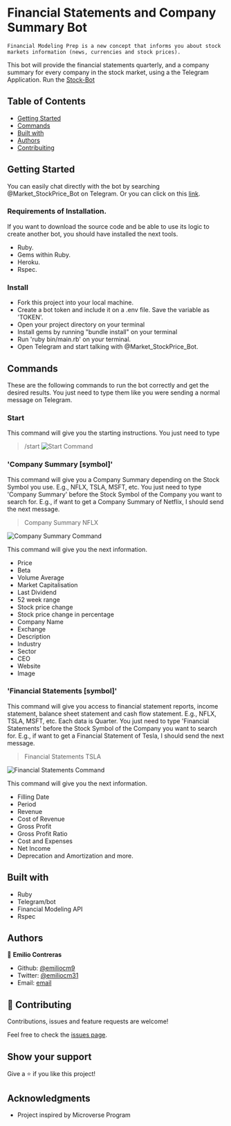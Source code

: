 # Financial Statements and Company Summary Bot
```
Financial Modeling Prep is a new concept that informs you about stock markets information (news, currencies and stock prices). 
```
This bot will provide the financial statements quarterly, and a company summary for every company in the stock market, using a the Telegram Application. Run the [Stock-Bot](https://t.me/Market_StockPrice_Bot)

## Table of Contents
- [Getting Started](https://github.com/emiliocm9/my_telegram_bot/blob/financial_branch/Readme.md#getting-started)
- [Commands](https://github.com/emiliocm9/my_telegram_bot/blob/financial_branch/Readme.md#commands)
- [Built with](https://github.com/emiliocm9/my_telegram_bot/blob/financial_branch/Readme.md#built-with)
- [Authors](https://github.com/emiliocm9/my_telegram_bot/blob/financial_branch/Readme.md#authors)
- [Contribuiting](https://github.com/emiliocm9/my_telegram_bot/blob/financial_branch/Readme.md#-contributing)

## Getting Started
You can easily chat directly with the bot by searching @Market_StockPrice_Bot on Telegram. Or you can click on this [link](https://t.me/Market_StockPrice_Bot).

### Requirements of Installation.

If you want to download the source code and be able to use its logic to create another bot, you should have installed the next tools.
 - Ruby.
 - Gems within Ruby.
 - Heroku.
 - Rspec.

### Install

  -  Fork this project into your local machine.
  -  Create a bot token and include it on a .env file. Save the variable as 'TOKEN'.
  -  Open your project directory on your terminal
  -  Install gems by running "bundle install" on your terminal
  -  Run 'ruby bin/main.rb' on your terminal.
  -  Open Telegram and start talking with @Market_StockPrice_Bot.

## Commands
  These are the following commands to run the bot correctly and get the desired results. You just need to type them like you were sending a normal message on Telegram.

### Start
  This command will give you the starting instructions. You just need to type 
  > /start
  ![Start Command](https://github.com/emiliocm9/my_telegram_bot/blob/financial_branch/ProjectSS/Start%20Screenshot.png)

### 'Company Summary [symbol]'

  This command will give you a Company Summary depending on the Stock Symbol you use. E.g., NFLX, TSLA, MSFT, etc.
  You just need to type 'Company Summary' before the Stock Symbol of the Company you want to search for. E.g., if want to get a Company Summary of Netflix, I should send the next message.
  > Company Summary NFLX

  ![Company Summary Command](https://github.com/emiliocm9/my_telegram_bot/blob/financial_branch/ProjectSS/CompanySummaryScreenshot.png)

  This command will give you the next information.
   - Price
   - Beta
   - Volume Average
   - Market Capitalisation
   - Last Dividend
   - 52 week range
   - Stock price change
   - Stock price change in percentage
   - Company Name
   - Exchange
   - Description
   - Industry
   - Sector
   - CEO
   - Website
   - Image

### 'Financial Statements [symbol]'

  This command will give you access to financial statement reports, income statement, balance sheet statement and cash flow statement. E.g., NFLX, TSLA, MSFT, etc.
  Each data is Quarter.
  You just need to type 'Financial Statements' before the Stock Symbol of the Company you want to search for. E.g., if want to get a Financial Statement of Tesla, I should send the next message.
  > Financial Statements TSLA

  ![Financial Statements Command](https://github.com/emiliocm9/my_telegram_bot/blob/financial_branch/ProjectSS/FinancialStatementsScreenshot.png)

  This command will give you the next information.
   - Filling Date
   - Period
   - Revenue
   - Cost of Revenue
   - Gross Profit
   - Gross Profit Ratio
   - Cost and Expenses
   - Net Income
   - Deprecation and Amortization
  and more.

## Built with

- Ruby
- Telegram/bot
- Financial Modeling API
- Rspec

## Authors

👤 **Emilio Contreras**

- Github: [@emiliocm9](https://github.com/emiliocm9)
- Twitter: [@emiliocm31](https://twitter.com/emiliocm31)
- Email: [email](emilio.contreras97@gmail.com)

## 🤝 Contributing

Contributions, issues and feature requests are welcome!

Feel free to check the [issues page](https://github.com/emiliocm9/my_telegram_bot/issues).

## Show your support

Give a ⭐️ if you like this project!

## Acknowledgments

- Project inspired by Microverse Program
  


